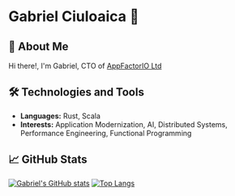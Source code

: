 # Gabriel Ciuloaica 🦀

## 🚀 About Me

Hi there!, I'm Gabriel, CTO of [AppFactorIO Ltd](https://appfactor.io)

## 🛠 Technologies and Tools
- **Languages:** Rust, Scala
- **Interests:** Application Modernization, AI, Distributed Systems, Performance Engineering, Functional Programming

## 📈 GitHub Stats

[![Gabriel's GitHub stats](https://github-readme-stats.vercel.app/api?username=devsprint&count_private=true&show_icons=true&theme=tokyonight)](https://github.com/devsprint)
[![Top Langs](https://github-readme-stats.vercel.app/api/top-langs/?username=devsprint)](https://github.com/devsprint/github-readme-stats)

<!--
**devsprint/devsprint** is a ✨ _special_ ✨ repository because its `README.md` (this file) appears on your GitHub profile.

Here are some ideas to get you started:

- 🔭 I’m currently working on ...
- 🌱 I’m currently learning ...
- 👯 I’m looking to collaborate on ...
- 🤔 I’m looking for help with ...
- 💬 Ask me about ...
- 📫 How to reach me: ...
- 😄 Pronouns: ...
- ⚡ Fun fact: ...
-->

